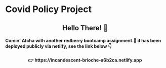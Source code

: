 # Covid Policy Project

<div align="center">
<h2>Hello There! 👋</h2>
</div>

<h4> Comin' Atcha with another redberry bootcamp assignment.🫰 it has been deployed publicly via netlify, see the link below 👇 <h4>

<div align="center">
<p> 👉 https://incandescent-brioche-a6b2ca.netlify.app </p>
</div>
